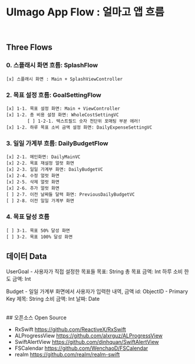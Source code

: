 #  Ulmago App Flow : 얼마고 앱 흐름
<br>

## Three Flows

### 0. 스플래시 화면 흐름: SplashFlow
    [x] 스플래시 화면 : Main + SplashViewController
    
### 2. 목표 설정 흐름: GoalSettingFlow
    [x] 1-1. 목표 설정 화면: Main + ViewController
    [x] 1-2. 총 비용 설정 화면: WholeCostSettingVC
            [ ] 1-2-1. 텍스트필드 숫자 천단위 포매팅 부분 에러!
    [x] 1-2. 하루 목표 소비 금액 설정 화면: DailyExpenseSettingVC
    
### 3. 일일 가계부 흐름: DailyBudgetFlow
    [x] 2-1. 메인화면: DailyMainVC
    [x] 2-2. 목표 재설정 얼럿 화면
    [x] 2-3. 일일 가계부 화면: DailyBudgetVC
    [x] 2-4. 수정 얼럿 화면
    [x] 2-5. 삭제 얼럿 화면
    [x] 2-6. 추가 얼럿 화면
    [ ] 2-7. 이전 날짜들 달력 화면: PreviousDailyBudgetVC
    [ ] 2-8. 이전 일일 가계부 화면
    
### 4. 목표 달성 흐름
    [ ] 3-1. 목표 50% 달성 화면
    [ ] 3-2. 목표 100% 달성 화면


## 데이터 Data

UserGoal - 사용자가 직접 설정한 목표들
        목표: String
        총 목표 금액: Int
        하루 소비 한도 금액: Int

Budget - 일일 가계부 화면에서 사용자가 입력한 내역, 금액
        id: ObjectID - Primary Key
        제목: String
        소비 금액: Int
        날짜: Date
        
<br>
## 오픈소스 Open Source

- RxSwift
    https://github.com/ReactiveX/RxSwift
- ALProgressView
    https://github.com/alxrguz/ALProgressView
- SwiftAlertView
    https://github.com/dinhquan/SwiftAlertView
- FSCalendar
    https://github.com/WenchaoD/FSCalendar
- realm
    https://github.com/realm/realm-swift
